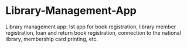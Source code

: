 # Library-Management-App
Library management app: Ist app for book registration, library member registration, loan and return book registration, connection to the national library, membership card printing, etc.
